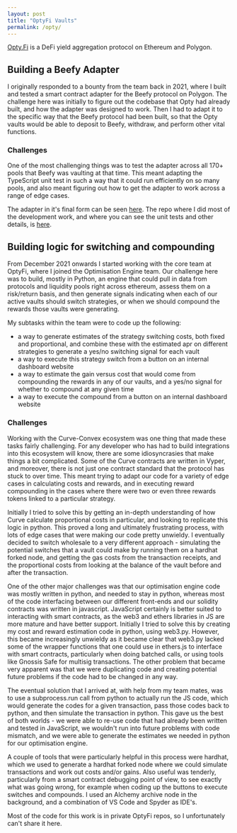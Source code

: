 ```yaml
---
layout: post
title: "OptyFi Vaults"
permalink: /opty/
---
```

[Opty.Fi](https://app.opty.fi/) is a DeFi yield aggregation protocol on Ethereum and Polygon. 

## Building a Beefy Adapter
I originally responded to a bounty from the team back in 2021, where I built and tested a smart contract adapter for the Beefy protocol on Polygon. The challenge here was initially to figure out the codebase that Opty had already built, and how the adapter was designed to work. Then I had to adapt it to the specific way that the Beefy protocol had been built, so that the Opty vaults would be able to deposit to Beefy, withdraw, and perform other vital functions.

### Challenges
One of the most challenging things was to test the adapter across all 170+ pools that Beefy was vaulting at that time. This meant adapting the TypeScript unit test in such a way that it could run efficiently on so many pools, and also meant figuring out how to get the adapter to work across a range of edge cases.

The adapter in it's final form can be seen [here](https://github.com/Opty-Fi/defi-adapters/blob/main/contracts/2_matic/beefy.finance/BeefyFinanceAdapter.sol).
The repo where I did most of the development work, and where you can see the unit tests and other details, is [here](https://github.com/RichJamo/beefy-adapter-kit).

## Building logic for switching and compounding
From December 2021 onwards I started working with the core team at OptyFi, where I joined the Optimisation Engine team. Our challenge here was to build, mostly in Python, an engine that could pull in data from protocols and liquidity pools right across ethereum, assess them on a risk/return basis, and then generate signals indicating when each of our active vaults should switch strategies, or when we should compound the rewards those vaults were generating.

My subtasks within the team were to code up the following:
- a way to generate estimates of the strategy switching costs, both fixed and proportional, and combine these with the estimated apr on different strategies to generate a yes/no switching signal for each vault
- a way to execute this strategy switch from a button on an internal dashboard website
- a way to estimate the gain versus cost that would come from compounding the rewards in any of our vaults, and a yes/no signal for whether to compound at any given time
- a way to execute the compound from a button on an internal dashboard website

### Challenges
Working with the Curve-Convex ecosystem was one thing that made these tasks fairly challenging. For any developer who has had to build integrations into this ecosystem will know, there are some idiosyncrasies that make things a bit complicated. Some of the Curve contracts are written in Vyper, and moreover, there is not just one contract standard that the protocol has stuck to over time. This meant trying to adapt our code for a variety of edge cases in calculating costs and rewards, and in executing reward compounding in the cases where there were two or even three rewards tokens linked to a particular strategy.

Initially I tried to solve this by getting an in-depth understanding of how Curve calculate proportional costs in particular, and looking to replicate this logic in python. This proved a long and ultimately frustrating process, with lots of edge cases that were making our code pretty unwieldy. I eventually decided to switch wholesale to a very different approach - simulating the potential switches that a vault could make by running them on a hardhat forked node, and getting the gas costs from the transaction receipts, and the proportional costs from looking at the balance of the vault before and after the transaction.

One of the other major challenges was that our optimisation engine code was mostly written in python, and needed to stay in python, whereas most of the code interfacing between our different front-ends and our solidity contracts was written in javascript. JavaScript certainly is better suited to interacting with smart contracts, as the web3 and ethers libraries in JS are more mature and have better support. Initially I tried to solve this by creating my cost and reward estimation code in python, using web3.py. However, this became increasingly unwieldy as it became clear that web3.py lacked some of the wrapper functions that one could use in ethers.js to interface with smart contracts, particularly when doing batched calls, or using tools like Gnossis Safe for multisig transactions. The other problem that became very apparent was that we were duplicating code and creating potential future problems if the code had to be changed in any way.

The eventual solution that I arrived at, with help from my team mates, was to use a subprocess.run call from python to actually run the JS code, which would generate the codes for a given transaction, pass those codes back to python, and then simulate the transaction in python. This gave us the best of both worlds - we were able to re-use code that had already been written and tested in JavaScript, we wouldn't run into future problems with code mismatch, and we were able to generate the estimates we needed in python for our optimisation engine.

A couple of tools that were particularly helpful in this process were hardhat, which we used to generate a hardhat forked node where we could simulate transactions and work out costs and/or gains. Also useful was tenderly, particularly from a smart contract debugging point of view, to see exactly what was going wrong, for example when coding up the buttons to execute switches and compounds. I used an Alchemy archive node in the background, and a combination of VS Code and Spyder as IDE's.

Most of the code for this work is in private OptyFi repos, so I unfortunately can't share it here.

